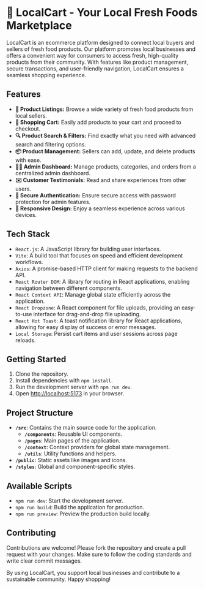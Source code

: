 # 🛒 LocalCart - Your Local Fresh Foods Marketplace

LocalCart is an ecommerce platform designed to connect local buyers and sellers of fresh food products. Our platform promotes local businesses and offers a convenient way for consumers to access fresh, high-quality products from their community. With features like product management, secure transactions, and user-friendly navigation, LocalCart ensures a seamless shopping experience.

## Features

- **🌟 Product Listings:** Browse a wide variety of fresh food products from local sellers.
- **🛒 Shopping Cart:** Easily add products to your cart and proceed to checkout.
- **🔍 Product Search & Filters:** Find exactly what you need with advanced search and filtering options.
- **📦 Product Management:** Sellers can add, update, and delete products with ease.
- **🧑‍💼 Admin Dashboard:** Manage products, categories, and orders from a centralized admin dashboard.
- **✉️ Customer Testimonials:** Read and share experiences from other users.
- **🔐 Secure Authentication:** Ensure secure access with password protection for admin features.
- **📱 Responsive Design:** Enjoy a seamless experience across various devices.

## Tech Stack

- `React.js`: A JavaScript library for building user interfaces.
- `Vite`: A build tool that focuses on speed and efficient development workflows.
- `Axios`: A promise-based HTTP client for making requests to the backend API.
- `React Router DOM`: A library for routing in React applications, enabling navigation between different components.
- `React Context API`: Manage global state efficiently across the application.
- `React Dropzone`: A React component for file uploads, providing an easy-to-use interface for drag-and-drop file uploading.
- `React Hot Toast`: A toast notification library for React applications, allowing for easy display of success or error messages.
- `Local Storage`: Persist cart items and user sessions across page reloads.

## Getting Started

1. Clone the repository.
2. Install dependencies with `npm install`.
3. Run the development server with `npm run dev`.
4. Open [http://localhost:5173](http://localhost:5173) in your browser.

## Project Structure

- **`/src`**: Contains the main source code for the application.
  - **`/components`**: Reusable UI components.
  - **`/pages`**: Main pages of the application.
  - **`/context`**: Context providers for global state management.
  - **`/utils`**: Utility functions and helpers.
- **`/public`**: Static assets like images and icons.
- **`/styles`**: Global and component-specific styles.

## Available Scripts

- `npm run dev`: Start the development server.
- `npm run build`: Build the application for production.
- `npm run preview`: Preview the production build locally.

## Contributing

Contributions are welcome! Please fork the repository and create a pull request with your changes. Make sure to follow the coding standards and write clear commit messages.

By using LocalCart, you support local businesses and contribute to a sustainable community. Happy shopping!
